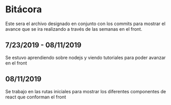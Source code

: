 # Bitácora

Este sera el archivo designado en conjunto con los commits para mostrar el avance que se ira realizando a través de las semanas en el front.

## 7/23/2019 - 08/11/2019

Se estuvo aprendiendo sobre nodejs y viendo tutoriales para poder avanzar en el front 

## 08/11/2019

Se trabajo en las rutas iniciales para mostrar los diferentes componentes de react que conforman el front